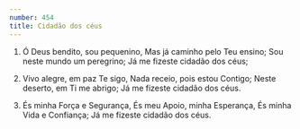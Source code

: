 ```yaml
---
number: 454
title: Cidadão dos céus
---
```


1. Ó Deus bendito, sou pequenino,
  Mas já caminho pelo Teu ensino;
  Sou neste mundo um peregrino;
  Já me fizeste cidadão dos céus;

2. Vivo alegre, em paz Te sigo,
  Nada receio, pois estou Contigo;
  Neste deserto, em Ti me abrigo;
  Já me fizeste cidadão dos céus.

3. És minha Força e Segurança,
  És meu Apoio, minha Esperança,
  És minha Vida e Confiança;
  Já me fizeste cidadão dos céus.
